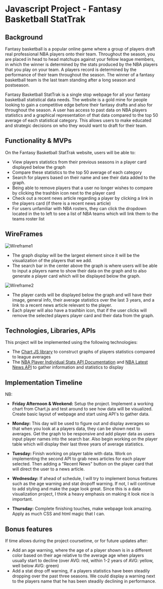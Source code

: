 # Javascript Project - Fantasy Basketball StatTrak

## Background

Fantasy basketball is a popular online game where a group of players draft real professional NBA players onto their team. Throughout the season, you are placed in head to head matchups against your fellow league members, in which the winner is determined by the stats produced by the NBA players that you play on your team. A players record is determined by the performance of their team throughout the season. The winner of a fantasy basketball team is the last team standing after a long season and postseason. 

Fantasy Basketball StatTrak is a single stop webpage for all your fantasy basketball statistical data needs. The website is a gold mine for people looking to gain a competitive edge before their fantasy drafts and also for throughout the season. A user has access to past data on NBA players statistics and a graphical representation of that data compared to the top 50 average of each statistical category. This allows users to make educated and strategic decisions on who they would want to draft for their team. 

## Functionality & MVPs

On the Fantasy Basketball StatTrak website, users will be able to:

- View players statistics from their previous seasons in a player card displayed below the graph
- Compare these statistics to the top 50 average of each category
- Search for players based on their name and see their data added to the graph. 
- Being able to remove players that a user no longer wishes to compare by clicking the trashbin icon next to the player card
- Check out a recent news article regarding a player by clicking a link in the players card (if there is a recent news article)
- For users unfamiliar with NBA rosters, they can click the dropdown located in the to left to see a list of NBA teams which will link them to the teams roster list

## WireFrames

![Wireframe1](https://raw.githubusercontent.com/brianko90/StatTrak-JSProject/main/images/wireframe1.png)

- The graph display will be the largest element since it will be the visualization of the players that we add.
- The search bar in the center above the graph is where users will be able to input a players name to show their data on the graph and to also generate a player card which will be displayed below the graph.

![Wireframe2](https://raw.githubusercontent.com/brianko90/StatTrak-JSProject/main/images/wireframe2.png)

- The player cards will be displayed below the graph and will have their image, general info, their average statistics over the last 3 years, and a link to a recent news article relevant to the player.
- Each player will also have a trashbin icon, that if the user clicks will remove the selected players player card and their data from the graph. 



## Technologies, Libraries, APIs

This project will be implemented using the following technologies:

- The [Chart JS library](https://www.chartjs.org/docs/3.0.2/) to construct graphs of players statistics compared to league averages
- The [NBA Player Individual Stats API Documentation](https://rapidapi.com/kaylanhusband/api/nba-player-individual-stats/) and [NBA Latest News API](https://rapidapi.com/savey03/api/nba-latest-news/) to gather information and statistics to display

## Implementation Timeline

NB: 

- **Friday Afternoon & Weekend:** Setup the project. Implement a working chart from Chart.js and test around to see how data will be visualized. Create basic layout of webpage and start using API's to gather data.

- **Monday:** This day will be used to figure out and display averages so that when you look at a players data, they can be shown next to averages. Get the graph to be responsive and add player data as users input player names into the search bar. Also begin working on the player table which will display their last three years of average statistics. 

- **Tuesday:** Finish working on player table with data. Work on implementing the second API to grab news articles for each player selected. Then adding a "Recent News" button on the player card that will direct the user to a news article. 

- **Wednesday:** If ahead of schedule, I will try to implement bonus features such as the age warning and stat dropoff warning. If not, I will continue to add styling and make the page look great. Since this is a data visualization project, I think a heavy emphasis on making it look nice is important.

- **Thursday:** Complete finishing touches, make webpage look amazing. Apply as much CSS and html magic that I can. 

## Bonus features

If time allows during the project coursetime, or for future updates after:

- Add an age warning, where the age of a player shown is in a different color based on their age relative to the average age when players usually start to decline (over AVG: red, within 1-2 years of AVG: yellow, well below AVG: green)
- Add a stat drop off warning, if a players statistics have been steadily dropping over the past three seasons. We could display a warning next to the players name that he has been steadily declining in performance. 
